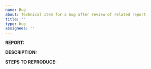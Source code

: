 ```yaml
---
name: Bug
about: Technical item for a bug after review of related report
title: ""
type: bug
assignees: ''
---
```


**REPORT:**  
<!-- Link to the report -->

**DESCRIPTION:**  
<!-- Short internal summary of the bug -->

**STEPS TO REPRODUCE:**  
<!-- Steps to reproduce the bug -->